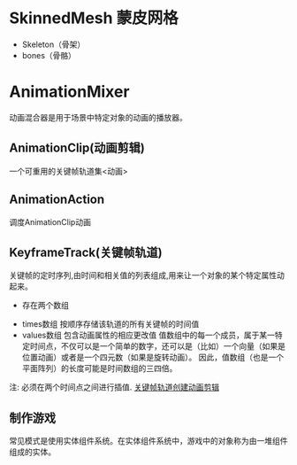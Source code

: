 # SkinnedMesh 蒙皮网格
* Skeleton（骨架）
* bones（骨骼）

# AnimationMixer
动画混合器是用于场景中特定对象的动画的播放器。

## AnimationClip(动画剪辑)
一个可重用的关键帧轨道集<动画>

## AnimationAction
调度AnimationClip动画

## KeyframeTrack(关键帧轨道)
关键帧的定时序列,由时间和相关值的列表组成,用来让一个对象的某个特定属性动起来。

* 存在两个数组
- times数组 按顺序存储该轨道的所有关键帧的时间值
- values数组 包含动画属性的相应更改值
值数组中的每一个成员，属于某一特定时间点，不仅可以是一个简单的数字，还可以是（比如）一个向量（如果是位置动画）或者是一个四元数（如果是旋转动画）。 因此，值数组（也是一个平面阵列）的长度可能是时间数组的三四倍。

注: 必须在两个时间点之间进行插值.
[关键帧轨道创建动画剪辑](https://threejs.org/examples/jsm/animation/AnimationClipCreator.js)

## 制作游戏
常见模式是使用实体组件系统。在实体组件系统中，游戏中的对象称为由一堆组件组成的实体。
